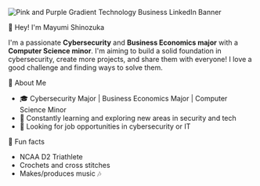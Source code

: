 
![Pink and Purple Gradient Technology Business LinkedIn Banner](https://github.com/user-attachments/assets/61122327-a032-4b09-8ce2-9f8c7932c0d3)


👋 Hey! I'm Mayumi Shinozuka

I'm a passionate **Cybersecurity** and **Business Economics major** with a **Computer Science minor**. I'm aiming to build a solid foundation in cybersecurity, create more projects, and share them with everyone! I love a good challenge and finding ways to solve them. 

🔐 About Me

- 🎓 Cybersecurity Major | Business Economics Major | Computer Science Minor 
- 🧠 Constantly learning and exploring new areas in security and tech  
- 📍 Looking for job opportunities in cybersecurity or IT

🙈 Fun facts

- NCAA D2 Triathlete
- Crochets and cross stitches
- Makes/produces music 🎶


<!--
**hazmatmonstarrr/hazmatmonstarrr** is a ✨ _special_ ✨ repository because its `README.md` (this file) appears on your GitHub profile.

Here are some ideas to get you started:

- 🔭 I’m currently working on ...
- 🌱 I’m currently learning ...
- 👯 I’m looking to collaborate on ...
- 🤔 I’m looking for help with ...
- 💬 Ask me about ...
- 📫 How to reach me: ...
- 😄 Pronouns: ...
- ⚡ Fun fact: ...
-->
